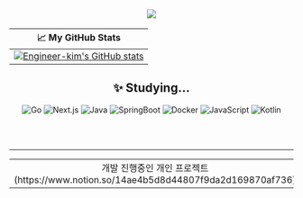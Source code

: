 <h2 align="center">
  <a href="https://github.com/Engineer-kim"><img src="https://img.shields.io/badge/Developer_Kim_Han_Jin-who_keep_learning & implementing_into_projects-blue?style=for-the-badge&logo=github&logoColor=white"></a>
</h2>

<div align="center">
  <table style="width:100%; table-layout: fixed;">
    <thead>
      <tr>
        <th align="center" style="width:100%;">📈 My GitHub Stats</th>
      </tr>
    </thead>
    <tbody>
      <tr>
        <td align="center">
          <a href="https://github.com/anuraghazra/github-readme-stats">
            <img src="https://github-readme-stats.vercel.app/api?username=Engineer-kim&show_icons=true&theme=default&count_private=true" alt="Engineer-kim's GitHub stats">
          </a>
        </td>
      </tr>
    </tbody>
  </table>
</div>

<div align="center">
  
## ✨ Studying...
![Go](https://img.shields.io/badge/Go-00ADD8?style=flat-square&logo=go&logoColor=white)
![Next.js](https://img.shields.io/badge/Next.js-000000?style=flat-square&logo=next.js&logoColor=white)
![Java](https://img.shields.io/badge/Java-007396?style=flat-square&logo=java&logoColor=white)
![SpringBoot](https://img.shields.io/badge/SpringBoot-6DB33F?style=flat-square&logo=springboot&logoColor=white)
![Docker](https://img.shields.io/badge/Docker-2496ED?style=flat-square&logo=docker&logoColor=white)
![JavaScript](https://img.shields.io/badge/JavaScript-F7DF1E?style=flat-square&logo=javascript&logoColor=black)
![Kotlin](https://img.shields.io/badge/Kotlin-0095D5?style=flat-square&logo=kotlin&logoColor=white)

</div>

<br>
<br>



---

<div align="center">
  <table style="width:100%;">
    <tr>
      <td align="center">개발 진행중인 개인 프로젝트 (https://www.notion.so/14ae4b5d8d44807f9da2d169870af736)</td>
      <td align="center">기술블로그 (https://velog.io/@ddang0103/posts)</td>
    </tr>
  </table>
</div>
